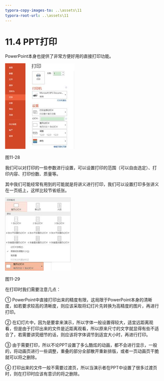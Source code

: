 ```yaml
---
typora-copy-images-to: ..\assets\11
typora-root-url: ..\assets\11
---
```


# 11.4  PPT打印

PowerPoint本身也提供了非常方便好用的直接打印功能。

![img](../../.gitbook/assets/image030%20%283%29.jpg)

图11-28

我们可以对打印的一些参数进行设置，可以设置打印的范围（可以自由选定）、打印内容、打印份数、质量等。

其中我们可能经常有用到的可能就是将讲义进行打印，我们可以设置打印多张讲义在一页纸上，这样比较节省纸张。

![img](../../.gitbook/assets/image031.jpg)

图11-29

在打印时我们需要注意几点：

① PowerPoint中直接打印出来的精度有限，这局限于PowerPoint本身的清晰度，如若要求较高的清晰度，则应该采取将幻灯片先转换为高精度的图片，再进行打印。

② 在幻灯片中，因为是要拿来演示，所以字体一般设置得较大，适宜远距离观看，但是由于打印出来的文件是近距离观看，所以原来尺寸的文字就显得有些不适合了，若需要讲究细节的话，则应该将字体调节到适宜大小时，再进行打印。

③ 由于需要打印，所以不论PPT设置了多么酷炫的动画，都不会进行显示，一般的，将动画页进行一些调整，重叠的部分全部散开重新排版，或者一页动画页干脆就可以将之删除。

④ 打印出来的文件一般不需要过渡页，所以当演示者在PPT中设置了很多过渡页时，则在打印时应该有意识的将之删除。

